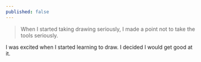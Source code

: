```yaml
---
published: false
---
```



> When I started taking drawing seriously, I made a point not to take the tools seriously.

I was excited when I started learning to draw. I decided I would get good at it.